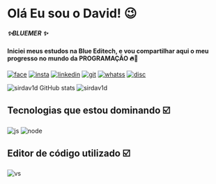 # Olá Eu sou o David! 😉
##### ✨BLUEMER ✨
#### Iniciei meus estudos na Blue Editech, e vou compartilhar aqui o meu progresso no mundo da PROGRAMAÇÃO 🔥💪

[![face](https://img.shields.io/badge/Facebook-1877F2?style=for-the-badge&logo=facebook&logoColor=white)](https://www.facebook.com/davidd.diniz)   [![insta](https://img.shields.io/badge/Instagram-E4405F?style=for-the-badge&logo=instagram&logoColor=white)](https://www.instagram.com/david_dinz/) [![linkedin](https://img.shields.io/badge/LinkedIn-0077B5?style=for-the-badge&logo=linkedin&logoColor=white)](https://www.linkedin.com/in/david-dev-/) [![git](https://img.shields.io/badge/GitHub-100000?style=for-the-badge&logo=github&logoColor=white)](https://github.com/sirdav1d) [![whatss](https://img.shields.io/badge/WhatsApp-25D366?style=for-the-badge&logo=whatsapp&logoColor=white)](https://wa.me/qr/BW3LGX5V4PVYF1) [![disc](https://img.shields.io/badge/Discord-7289DA?style=for-the-badge&logo=discord&logoColor=white)](https://discord.gg/5VfW8qps)

![sirdav1d GitHub stats](https://github-readme-stats.vercel.app/api?username=sirdav1d&show_icons=true&theme=blue-green) ![sirdav1d](https://github-readme-stats.vercel.app/api/top-langs/?username=sirdav1d&theme=blue-green)

## Tecnologias que estou dominando ☑️
![js](https://img.shields.io/badge/JavaScript-F7DF1E?style=for-the-badge&logo=javascript&logoColor=black) ![node](https://img.shields.io/badge/Node.js-43853D?style=for-the-badge&logo=node.js&logoColor=white) 

## Editor de código utilizado ☑️
![vs](https://img.shields.io/badge/Made%20for-VSCode-1f425f.svg)



<!--
**sirdav1d/sirdav1d** is a ✨ _special_ ✨ repository because its `README.md` (this file) appears on your GitHub profile.

Here are some ideas to get you started:

- 🔭 I’m currently working on ...
- 🌱 I’m currently learning ...
- 👯 I’m looking to collaborate on ...
- 🤔 I’m looking for help with ...
- 💬 Ask me about ...
- 📫 How to reach me: ...
- 😄 Pronouns: ...
- ⚡ Fun fact: ...
-->

